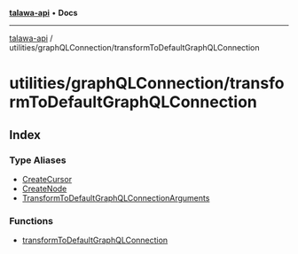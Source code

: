 [**talawa-api**](../../../README.md) • **Docs**

***

[talawa-api](../../../modules.md) / utilities/graphQLConnection/transformToDefaultGraphQLConnection

# utilities/graphQLConnection/transformToDefaultGraphQLConnection

## Index

### Type Aliases

- [CreateCursor](type-aliases/CreateCursor.md)
- [CreateNode](type-aliases/CreateNode.md)
- [TransformToDefaultGraphQLConnectionArguments](type-aliases/TransformToDefaultGraphQLConnectionArguments.md)

### Functions

- [transformToDefaultGraphQLConnection](functions/transformToDefaultGraphQLConnection.md)
